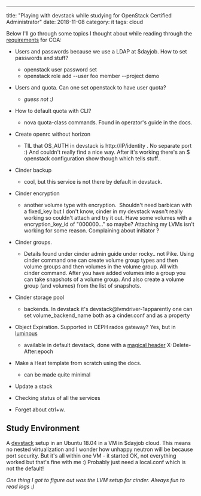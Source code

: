 ---
title: "Playing with devstack while studying for OpenStack Certified Administrator"
date: 2018-11-08
category: it
tags: cloud

Below I'll go through some topics I thought about while reading through the [requirements](https://www.openstack.org/coa/requirements/) for COA:

- Users and passwords because we use a LDAP at $dayjob. How to set passwords and stuff?
    - openstack user password set
    - openstack role add --user foo member --project demo
- Users and quota. Can one set openstack to have user quota? 
    - _guess not :)_
- How to default quota with CLI?
    - nova quota-class commands. Found in operator's guide in the docs.
- Create openrc without horizon
    - TIL that OS\_AUTH in devstack is http://IP/identity . No separate port :) And couldn't really find a nice way. After it's working there's an $ openstack configuration show though which tells stuff..
- Cinder backup
    - cool, but this service is not there by default in devstack.
- Cinder encryption 
    - another volume type with encryption.  Shouldn't need barbican with a fixed\_key but I don't know, cinder in my devstack wasn't really working so couldn't attach and try it out. Have some volumes with a encryption\_key\_id of "000000..." so maybe? Attaching my LVMs isn't working for some reason. Complaining about initiator ?
- Cinder groups.
    - Details found under cinder admin guide under rocky.. not Pike. Using cinder command one can create volume group types and then volume groups and then volumes in the volume group. All with cinder command. After you have added volumes into a group you can take snapshots of a volume group. And also create a volume group (and volumes) from the list of snapshots.
- Cinder storage pool
    - backends. In devstack it's devstack@lvmdriver-1apparently one can set volume\_backend\_name both as a cinder.conf and as a property

- Object Expiration. Supported in CEPH rados gateway? Yes, but in [luminous](http://docs.ceph.com/docs/luminous/radosgw/s3/)
    - available in default devstack, done with a [magical header](https://docs.openstack.org/ocata/user-guide/cli-swift-set-object-expiration.html) X-Delete-After:epoch
- Make a Heat template from scratch using the docs. 
    - can be made quite minimal
- Update a stack
- Checking status of all the services
- Forget about ctrl+w.

## Study Environment

A [devstack](https://docs.openstack.org/devstack/latest/) setup in an Ubuntu 18.04 in a VM in $dayjob cloud. This means no nested virtualization and I wonder how unhappy neutron will be because port security. But it's all within one VM - it started OK, not everything worked but that's fine with me :) Probably just need a local.conf which is not the default!

_One thing I got to figure out was the LVM setup for cinder. Always fun to read logs :)_
